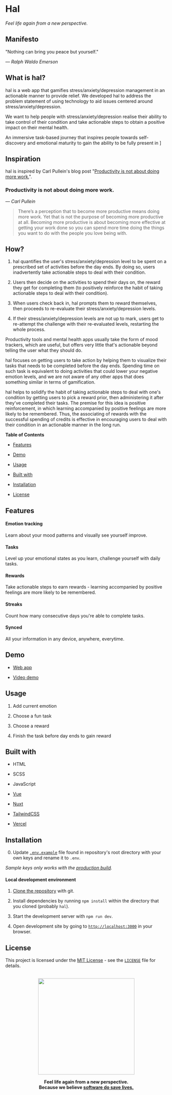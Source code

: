 <p align="center">
  <h1>Hal</h1>
  <i>Feel life again from a new perspective.</i>
</p>

## **Manifesto**

"Nothing can bring you peace but yourself."

_— Ralph Waldo Emerson_

## **What is hal?**

hal is a web app that gamifies stress/anxiety/depression management in an actionable manner to provide relief. We developed hal to address the problem statement of using technology to aid issues centered around stress/anxiety/depression.

We want to help people with stress/anxiety/depression realise their ability to take control of their condition and take actionable steps to obtain a positive impact on their mental health.

An immersive task-based journey that inspires people towards self-discovery and emotional maturity to gain the ability to be fully present in ]

## **Inspiration**

hal is inspired by Carl Pullein's blog post "[Productivity is not about doing more work.](https://medium.com/carl-pullein/productivity-is-not-about-doing-more-work-25a0bb1fdf22)".

### Productivity is not about doing more work.

_— Carl Pullein_

> There’s a perception that to become more productive means doing more work. Yet that is not the purpose of becoming more productive at all. Becoming more productive is about becoming more effective at getting your work done so you can spend more time doing the things you want to do with the people you love being with.

## **How?**

1. hal quantifies the user's stress/anxiety/depression level to be spent on a prescribed set of activities before the day ends. By doing so, users inadvertently take actionable steps to deal with their condition.

2. Users then decide on the activities to spend their days on, the reward they get for completing them (to positively reinforce the habit of taking actionable steps to deal with their condition).

3. When users check back in, hal prompts them to reward themselves, then proceeds to re-evaluate their stress/anxiety/depression levels.

4. If their stress/anxiety/depression levels are not up to mark, users get to re-attempt the challenge with their re-evaluated levels, restarting the whole process.

Productivity tools and mental health apps usually take the form of mood trackers, which are useful, but offers very little that's actionable beyond telling the user what they should do.

hal focuses on getting users to take action by helping them to visualize their tasks that needs to be completed before the day ends. Spending time on such task is equivalent to doing activities that could lower your negative emotion levels, and we are not aware of any other apps that does something similar in terms of gamification.

hal helps to solidify the habit of taking actionable steps to deal with one's condition by getting users to pick a reward prior, then administering it after they’ve completed their tasks. The premise for this idea is positive reinforcement, in which learning accompanied by positive feelings are more likely to be remembered. Thus, the associating of rewards with the successful spending of credits is effective in encouraging users to deal with their condition in an actionable manner in the long run.

**Table of Contents**

- [Features](#Features)

- [Demo](#Demo)

- [Usage](#Usage)

- [Built with](#built-with)

- [Installation](#Installation)

- [License](#License)

## **Features**

#### **Emotion tracking**

Learn about your mood patterns and visually see yourself improve.

#### **Tasks**

Level up your emotional states as you learn, challenge yourself with daily tasks.

#### **Rewards**

Take actionable steps to earn rewards - learning accompanied by positive feelings are more likely to be remembered.

#### **Streaks**

Count how many consecutive days you're able to complete tasks.

#### **Synced**

All your information in any device, anywhere, everytime.

## **Demo**

- [Web app](https://myhal.club/)

- [Video demo](https://www.youtube.com/watch?v=kryYux_Ws9o)

## **Usage**

1. Add current emotion

2. Choose a fun task

3. Choose a reward

4. Finish the task before day ends to gain reward

## **Built with**

- HTML

- SCSS

- JavaScript

- [Vue](https://vuejs.org)

- [Nuxt](https://nuxtjs.org)

- [TailwindCSS](https://tailwindcss.com)

- [Vercel](https://vercel.com)

## **Installation**

0. Update [`.env.example`](https://github.com/zaidmukaddam/hal/blob/master/.env.example) file found in repository's root directory with your own keys and rename it to `.env`.

_Sample keys only works with the [production build](https://hal.vercel.app)._

#### Local development environment

1. [Clone the repository](https://help.github.com/en/articles/cloning-a-repository) with git.

2. Install dependencies by running `npm install` within the directory that you cloned (probably `hal`).

3. Start the development server with `npm run dev`.

4. Open development site by going to [`http://localhost:3000`](http://localhost:3000) in your browser.

## **License**

This project is licensed under the [MIT License](https://opensource.org/licenses/MIT) - see the [`LICENSE`](https://github.com/zaidmukaddam/hal/blob/main/LICENSE) file for details.

<p align="center">
  <br>
  <img src="https://i.giphy.com/media/cJfV9CjH393seMpIan/giphy.gif" width="300">
</p>

<p align="center">
  <b>Feel life again from a new perspective.<br>Because we believe <ins>software do save lives.</ins></b>
</p>

